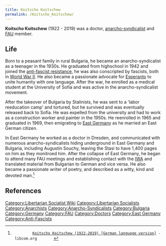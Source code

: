 ```yaml
---
title: Koitscho Koitschew
permalink: /Koitscho_Koitschew/
---
```


**Koitscho Koitschew** (1922 - 2019) was a doctor,
[anarcho-syndicalist](Anarcho-Syndicalism.md "wikilink") and
[FAU](Free_Women's_and_Workers'_Union_(Germany).md "wikilink") member.

## Life

Born to a peasant family in rural Bulgaria, he became an
anarcho-syndicalist as a teenager in the 1930s. He graduated from
highschool in 1942 and joined the [anti-fascist
resistance](Bulgarian_Resistance_(WWII).md "wikilink"), he was also
conscripted by fascists, both in [World War
II](World_War_II.md "wikilink"). He also became a passionate advocate for
[Esperanto](Esperanto.md "wikilink") to unite humanity with one language.
After the war, he enrolled as a medical student at the University of
Sofia and was active in the anarcho-syndicalist movement.

After the takeover of Bulgaria by Stalinists, he was sent to a 'labor
reeducation camp' and tortured, but he survived and was eventually
released back to Sofia. He was expelled from the university and had to
work as a construction worker and painter in the 1950s. He reenrolled in
1965 and graduated in 1969, then emigrating to [East
Germany](East_Germany.md "wikilink") as he married an East German citizen.

In East Germany he worked as a doctor in Dresden, and communicated with
numerous anarcho-syndicalists hiding underground in East Germany and
Bulgaria, including Augustin Souchy, leaving the Stasi to have 1,400
pages on him as they monitroed him. After the collapse of East Germany,
he began to attend many FAU meetings and establishing contact with the
[IWA](International_Workers'_Association.md "wikilink") and translated
material from Bulgarian to German and vice versa. He also became a
passionate writer of poetry, and described as a witty, kind and devoted
man.[^1]

## References

<references />

[Category:Libertarian Socialist
Wiki](Category:Libertarian_Socialist_Wiki.md "wikilink")
[Category:Libertarian
Socialists](Category:Libertarian_Socialists.md "wikilink")
[Category:Anarchists](Category:Anarchists.md "wikilink")
[Category:Anarcho-Syndicalists](Category:Anarcho-Syndicalists.md "wikilink")
[Category:Bulgaria](Category:Bulgaria.md "wikilink")
[Category:Germany](Category:Germany.md "wikilink")
[Category:FAU](Category:FAU.md "wikilink")
[Category:Doctors](Category:Doctors.md "wikilink") [Category:East
Germany](Category:East_Germany.md "wikilink")
[Category:Anti-Fascists](Category:Anti-Fascists.md "wikilink")

[^1]: `         `[`Koitscho Koitschew (1922-2019) [German language version]`](https://libcom.org/history/koitscho-koitschew-1922-2019)` - libcom.org`
    `       `